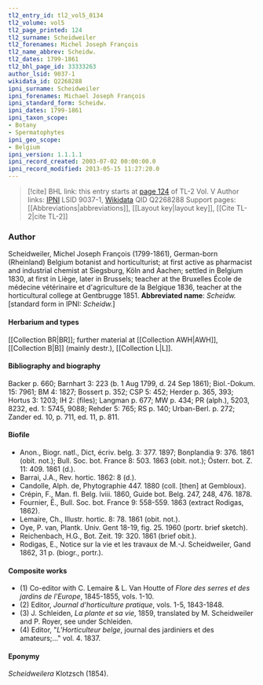 ```yaml
---
tl2_entry_id: tl2_vol5_0134
tl2_volume: vol5
tl2_page_printed: 124
tl2_surname: Scheidweiler
tl2_forenames: Michel Joseph François
tl2_name_abbrev: Scheidw.
tl2_dates: 1799-1861
tl2_bhl_page_id: 33333263
author_lsid: 9037-1
wikidata_id: Q2268288
ipni_surname: Scheidweiler
ipni_forenames: Michael Joseph François
ipni_standard_form: Scheidw.
ipni_dates: 1799-1861
ipni_taxon_scope: 
- Botany
- Spermatophytes
ipni_geo_scope: 
- Belgium
ipni_version: 1.1.1.1
ipni_record_created: 2003-07-02 00:00:00.0
ipni_record_modified: 2013-05-15 11:27:20.0
---
```


> [!cite] BHL link: this entry starts at [page 124](https://www.biodiversitylibrary.org/page/33333263) of TL-2 Vol. V
> Author links: [IPNI](https://www.ipni.org/a/9037-1) LSID 9037-1, [Wikidata](https://www.wikidata.org/wiki/Q2268288) QID Q2268288
> Support pages: [[Abbreviations|abbreviations]], [[Layout key|layout key]], [[Cite TL-2|cite TL-2]]

### Author

Scheidweiler, Michel Joseph François (1799-1861), German-born (Rheinland) Belgium botanist and horticulturist; at first active as pharmacist and industrial chemist at Siegsburg, Köln and Aachen; settled in Belgium 1830, at first in Liège, later in Brussels; teacher at the Bruxelles École de médecine vétérinaire et d'agriculture de la Belgique 1836, teacher at the horticultural college at Gentbrugge 1851. 
**Abbreviated name**: *Scheidw.* \[standard form in IPNI: *Scheidw.*\]

#### Herbarium and types

[[Collection BR|BR]]; further material at [[Collection AWH|AWH]], [[Collection B|B]] (mainly destr.), [[Collection L|L]].

#### Bibliography and biography

Backer p. 660; Barnhart 3: 223 (b. 1 Aug 1799, d. 24 Sep 1861); Biol.-Dokum. 15: 7961; BM 4: 1827; Bossert p. 352; CSP 5: 452; Herder p. 365, 393; Hortus 3: 1203; IH 2: (files); Langman p. 677; MW p. 434; PR (alph.), 5203, 8232, ed. 1: 5745, 9088; Rehder 5: 765; RS p. 140; Urban-Berl. p. 272; Zander ed. 10, p. 711, ed. 11, p. 811.

#### Biofile

- Anon., Biogr. natl., Dict, écriv. belg. 3: 377. 1897; Bonplandia 9: 376. 1861 (obit. not.); Bull. Soc. bot. France 8: 503. 1863 (obit. not.); Österr. bot. Z. 11: 409. 1861 (d.).
- Barrai, J.A., Rev. hortic. 1862: 8 (d.).
- Candolle, Alph. de, Phytographie 447. 1880 (coll. \[then\] at Gembloux).
- Crépin, F., Man. fl. Belg. lviii. 1860, Guide bot. Belg. 247, 248, 476. 1878.
- Fournier, É., Bull. Soc. bot. France 9: 558-559. 1863 (extract Rodigas, 1862).
- Lemaire, Ch., Illustr. hortic. 8: 78. 1861 (obit. not.).
- Oye, P. van, Plantk. Univ. Gent 18-19, fig. 25. 1960 (portr. brief sketch).
- Reichenbach, H.G., Bot. Zeit. 19: 320. 1861 (brief obit.).
- Rodigas, E., Notice sur la vie et les travaux de M.-J. Scheidweiler, Gand 1862, 31 p. (biogr., portr.).

#### Composite works

- (1) Co-editor with C. Lemaire & L. Van Houtte of *Flore des serres et des jardins de l'Europe*, 1845-1855, vols. 1-10.
- (2) Editor, *Journal d'horticulture pratique*, vols. 1-5, 1843-1848.
- (3) J. Schleiden, *La plante et sa vie*, 1859, translated by M. Scheidweiler and P. Royer, see under Schleiden.
- (4) Editor, "*L'Horticulteur belge*, journal des jardiniers et des amateurs;..." vol. 4. 1837.

#### Eponymy

*Scheidweilera* Klotzsch (1854).

